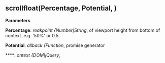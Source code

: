 scrollfloat(Percentage, Potential, )
------------------------------------
**Parameters**

**Percentage**:  *reakpoint {Number|String*,  of viewport height from bottom of context. e.g. '50%' or 0.5

**Potential**:  *allback {Function*,  promise generator

****:  *ontext {DOM|jQuery*,  


